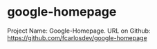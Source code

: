 # google-homepage

Project Name: Google-Homepage.
URL on Github: https://github.com/fcarlosdev/google-homepage
